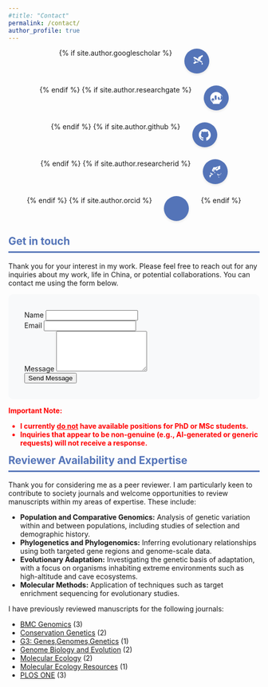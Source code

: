 ```yaml
---
#title: "Contact"
permalink: /contact/
author_profile: true
---
```


<style>
.social-icons {
    list-style: none;
    padding: 0;
    display: flex;
    gap: 1.5rem; /* Space between buttons */
    justify-content: center; /* Center horizontally */
    flex-wrap: wrap; /* Allow wrapping on smaller screens */
    margin-bottom: 2em; /* Space below the icons */
}

.social-button {
    display: inline-flex; /* Use inline-flex for centering content */
    align-items: center; /* Center vertically */
    justify-content: center; /* Center horizontally */
    width: 50px; /* Fixed width */
    height: 50px; /* Fixed height */
    border-radius: 50%; /* Circular shape */
    background-color: #5474B8; /* Your main color */
    color: white; /* Text/icon color */
    text-decoration: none; /* Remove underline from links */
    transition: all 0.3s ease; /* Smooth transition for hover effects */
    box-shadow: 0 2px 5px rgba(0,0,0,0.1); /* Subtle shadow */
}

.social-button:hover {
    background-color: #405d9c; /* Darker color on hover */
    transform: translateY(-2px); /* Slight upward movement on hover */
}

.social-button svg {
    width: 24px; /* Icon size */
    height: 24px; /* Icon size */
    fill: white; /* Icon color */
}
/*ORCID icon*/
.social-button i{
     font-size: 1.7em;
     color: white;
}
</style>

<div class="social-icons-container">
    <ul class="social-icons">
        {% if site.author.googlescholar %}
        <li>
            <a href="{{ site.author.googlescholar }}" class="social-button" target="_blank" aria-label="Google Scholar">
                <!-- Google Scholar SVG -->
                <svg role="img" viewBox="0 0 512 512" xmlns="http://www.w3.org/2000/svg">
                    <path d="M488.727 276.602l-146.29-84.451c-14.62-8.445-25.613-23.39-28.886-40.272-.913-4.693-1.467-9.58-1.467-14.669 0-5.079.554-9.966 1.466-14.658 3.273-16.883 14.266-31.828 28.886-40.272l146.29-84.451c8.255-4.767 17.857-7.371 27.456-7.183 9.6.188 18.752 3.173 25.379 8.547 6.628 5.374 10.654 12.66 11.55 20.795.897 8.135-1.737 16.421-7.183 23.127l-98.649 56.959L416 187.467c-29.574 17.071-59.696 34.477-88.198 53.375 28.502 18.898 58.624 36.303 88.198 53.375l98.649 56.959c5.446 6.706 8.08 15.002 7.183 23.127-.897 8.135-4.922 15.421-11.55 20.795-6.627 5.374-15.779 8.359-25.379 8.547-9.599.188-19.201-2.416-27.456-7.183zM218.468 187.467l-98.649-56.959c-5.446-6.706-8.08-15.002-7.183-23.127.897-8.135 4.922-15.421 11.55-20.795 6.627-5.374 15.779-8.359 25.379-8.547 9.599-.188 19.201 2.416 27.456 7.183l146.29 84.451c14.62 8.445 25.613 23.39 28.886 40.272.913 4.693 1.467 9.58 1.467 14.669 0 5.079-.554 9.966-1.466 14.658-3.273 16.883-14.266 31.828-28.886 40.272l-146.29 84.451c-8.255 4.767-17.857 7.371-27.456 7.183-9.6-.188-18.752-3.173-25.379-8.547-6.628-5.374-10.654-12.66-11.55-20.795-.896-8.135 1.737-16.421 7.183-23.127l98.649-56.959-98.649-56.959L218.468 187.467zm94.266 53.035c-48.884 28.228-97.102 58.622-142.668 89.544-5.665-13.379-8.617-27.853-8.617-42.91 0-15.067 2.952-29.541 8.617-42.92 45.566 30.922 93.784 61.316 142.668 89.545zm-23.006-13.447c-1.841-1.063-3.683-2.126-5.502-3.214-25.86-15.459-50.791-33.329-74.455-52.956-15.459 25.86-33.329 50.791-52.956 74.455 19.627 23.664 44.558 41.534 74.455 52.956 1.819-1.088 3.661-2.15 5.502-3.214 28.432-16.418 57.378-32.476 85.969-50.778-28.591-18.302-57.537-34.36-85.969-50.778h.001z"/>
                </svg>
            </a>
        </li>
        {% endif %}
        {% if site.author.researchgate %}
        <li>
            <a href="{{ site.author.researchgate }}" class="social-button" target="_blank" aria-label="ResearchGate">
                <!-- ResearchGate SVG -->
                <svg role="img" viewBox="0 0 24 24" xmlns="http://www.w3.org/2000/svg"><path d="M5.223 17.905h-.047c-1.079 0-2.021-.666-2.403-1.646-.477-1.215.115-2.626 1.319-3.154 1.222-.535 2.682-.169 3.496.82.385.369.57.896.488 1.45-.083.552-.476 1.022-1.02 1.23-.92.29-1.915.346-2.843.167v.133c0 1.215 2.021 1.21 2.664.598.224-.215.358-.517.358-.843h.598c0 .597-.261 1.167-.719 1.56-.666.598-1.689.777-2.603.598-.907-.18-1.6-.821-1.785-1.73h3.363v-.598H4.418c0 .993.812 1.794 1.805 1.794zM18.708 21.715H5.292V24h13.416v-2.285zM12 0C5.383 0 0 5.383 0 12s5.383 12 12 12 12-5.383 12-12S18.617 0 12 0zm6.14 15.523c-.166.385-.516.643-.912.643h-.059c-.385 0-.731-.258-.893-.627l-2.155-5.271-2.155 5.271c-.161.369-.508.627-.893.627h-.059c-.396 0-.746-.258-.912-.643l-1.215-3.007c-.08-.202-.125-.418-.125-.635v-3.795c0-.597.485-1.082 1.082-1.082h1.649c.597 0 1.082.485 1.082 1.082v3.795c0 .217-.045.433-.125.635l1.215 3.007 2.155-5.271c.161-.369.508-.627.893-.627h.059c.396 0 .746.258.912.643l2.155 5.271 1.215-3.007c.08-.202.125-.418.125-.635v-3.795c0-.597.485-1.082 1.082-1.082h1.649c.597 0 1.082.485 1.082 1.082v3.795c0 .217-.045.433-.125.635l-1.215 3.007z"/></svg>
            </a>
        </li>
        {% endif %}
        {% if site.author.github %}
        <li>
            <a href="https://github.com/{{ site.author.github }}" class="social-button" target="_blank" aria-label="GitHub">
                <!-- GitHub SVG -->
                <svg role="img" viewBox="0 0 24 24" xmlns="http://www.w3.org/2000/svg"><path d="M12 .297c-6.63 0-12 5.373-12 12 0 5.303 3.438 9.8 8.205 11.385.6.113.793-.258.793-.577 0-.285-.01-1.04-.015-2.04-3.338.724-4.042-1.61-4.042-1.61C4.422 18.07 3.633 17.7 3.633 17.7c-1.087-.744.084-.729.084-.729 1.205.084 1.838 1.236 1.838 1.236 1.07 1.835 2.809 1.305 3.495.998.108-.776.417-1.305.76-1.605-2.665-.3-5.466-1.332-5.466-5.93 0-1.31.465-2.38 1.235-3.22-.135-.303-.54-1.523.105-3.176 0 0 1.005-.322 3.3 1.23.96-.267 1.98-.399 3-.405 1.02.006 2.04.138 3 .405 2.28-1.552 3.285-1.23 3.285-1.23.645 1.653.24 2.873.12 3.176.765.84 1.23 1.91 1.23 3.22 0 4.61-2.805 5.625-5.475 5.92.42.36.81 1.096.81 2.22 0 1.606-.015 2.896-.015 3.286 0 .315.19.694.801.576C20.565 22.092 24 17.592 24 12.297c0-6.627-5.373-12-12-12"/></svg>
            </a>
        </li>
        {% endif %}
        {% if site.author.researcherid %}
        <li>
          <a href="https://www.webofscience.com/wos/author/record/{{ site.author.researcherid }}" class="social-button" target="_blank" aria-label="ResearcherID">
                <!-- Web of Science SVG -->
               <svg role="img" viewBox="0 0 24 24" xmlns="http://www.w3.org/2000/svg"><path d="M1.148 23.433L.026 19.717l5.518-3.199c.102.063.198.141.285.234l-4.68 7.681zm.594-8.257l4.969 3.413c.455-.437.875-.944 1.26-1.511L2.355 13.66l-.613 1.516zm3.539-5.869c.716 1.228 1.663 2.279 2.796 3.122l5.486-7.992c-1.455-.85-3.11-1.397-4.859-1.59l-3.423 6.46zm4.27-6.261l5.132 7.458c2.094-1.638 4.52-2.987 7.243-4.016V0l-12.375 4.016zm10.604 20.842l-4.818-7.738c.08-.088.17-.163.264-.226l5.642 3.255 4.161-7.284-.011 3.983c-2.735.888-5.249 2.167-7.48 3.777l1.99 7.969c.145.031.318.061.487.061.13 0 .252-.014.363-.041h.002zM12.314 14.78l-4.927-7.156c1.454.85 3.11 1.397 4.858 1.59l4.98-7.474v3.799c-2.585.983-4.903 2.297-6.911 4.031l-.001 5.21z"/></svg>
            </a>
        </li>
        {% endif %}
        {% if site.author.orcid %}
        <li>
            <a href="{{ site.author.orcid }}" class="social-button" target="_blank" aria-label="ORCID">
                <!--  ORCID icon-->
                <i class="fab fa-fw fa-orcid" aria-hidden="true"></i>
            </a>
       </li>
        {% endif %}
    </ul>
</div>

<div class="section-card">
  <h2 style="color: #5474B8; border-bottom: 3px solid #5474B8; padding-bottom: 0.5rem; margin-top: 0.5rem;">Get in touch</h2>
  <p>Thank you for your interest in my work. Please feel free to reach out for any inquiries about my work, life in China, or potential collaborations. You can contact me using the form below.</p>

  <form id="contact-form" method="post" action="https://formspree.io/f/mrgwblad" style="background: #f8f9fa; padding: 2rem; border-radius: 10px;">
    <div class="form-group">
      <label for="name">Name</label>
      <input type="text" name="name" id="name">
    </div>
    <div class="form-group">
      <label for="email">Email</label>
      <input type="email" name="email" id="email">
    </div>
    <div class="form-group">
      <label for="message">Message</label>
      <textarea name="message" id="message" rows="5"></textarea>
    </div>
    <button type="submit" class="button">Send Message</button>
  </form>

  <p style="color: red; font-weight: bold;">Important Note:</p>
    <ul style="color: red; font-weight: bold;">
      <li>I currently <span style="text-decoration: underline;">do not</span> have available positions for PhD or MSc students.</li>
      <li>Inquiries that appear to be non-genuine (e.g., AI-generated or generic requests) will not receive a response.</li>
  </ul>
</div>

<div class="section-card">
  <h2 style="color: #5474B8; border-bottom: 3px solid #5474B8; padding-bottom: 0.5rem; margin-top: 0.5rem;">Reviewer Availability and Expertise</h2>
    <p>Thank you for considering me as a peer reviewer.  I am particularly keen to contribute to society journals and welcome opportunities to review manuscripts within my areas of expertise.  These include:</p>
    <ul>
        <li><strong>Population and Comparative Genomics:</strong>  Analysis of genetic variation within and between populations, including studies of selection and demographic history.</li>
        <li><strong>Phylogenetics and Phylogenomics:</strong>  Inferring evolutionary relationships using both targeted gene regions and genome-scale data.</li>
        <li><strong>Evolutionary Adaptation:</strong> Investigating the genetic basis of adaptation, with a focus on organisms inhabiting extreme environments such as high-altitude and cave ecosystems.</li>
         <li><strong>Molecular Methods:</strong> Application of techniques such as target enrichment sequencing for evolutionary studies.</li>
    </ul>
    <p style = "margin-top: 0.5rem">I have previously reviewed manuscripts for the following journals:</p>
    <ul>
        <li><a href="https://bmcgenomics.biomedcentral.com" target="_blank">BMC Genomics</a> (3)</li>
        <li><a href="https://www.springer.com/journal/10592" target="_blank">Conservation Genetics</a> (2)</li>
        <li><a href="https://academic.oup.com/g3journal" target="_blank">G3: Genes,Genomes,Genetics</a> (1)</li>
        <li><a href="https://academic.oup.com/gbe" target="_blank">Genome Biology and Evolution</a> (2)</li>
        <li><a href="https://onlinelibrary.wiley.com/journal/1365294x" target="_blank">Molecular Ecology</a> (2)</li>
        <li><a href="https://onlinelibrary.wiley.com/journal/17550998" target="_blank">Molecular Ecology Resources</a> (1)</li>
        <li><a href="https://journals.plos.org/plosone/" target="_blank">PLOS ONE</a> (3)</li>
    </ul>
</div>
